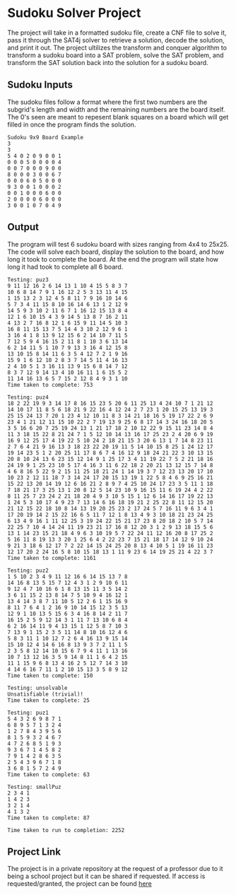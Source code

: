 # Sudoku Solver Project

The project will take in a formatted sudoku file, create a CNF file to solve it, pass it through the SAT4j solver to retrieve a solution, decode the solution, and print it out. 
The project ultilizes the transform and conquer algorithm to transform a sudoku board into a SAT problem, solve the SAT problem, and transform the SAT solution back into the solution for a sudoku board. 

## Sudoku Inputs
The sudoku files follow a format where the first two numbers are the subgrid's length and width and the remaining numbers are the board itself. The 0's seen are meant
to repesent blank squares on a board which will get filled in once the program finds the solution. 

```
Sudoku 9x9 Board Example
3
3
5 4 0 2 0 9 0 0 1
0 0 0 5 0 0 0 0 4
0 0 7 0 0 0 9 0 0
8 0 0 0 3 0 0 6 7
0 0 0 6 0 5 0 0 0
9 3 0 0 1 0 0 0 2
0 0 1 0 0 0 6 0 0
2 0 0 0 0 6 0 0 0
3 0 0 1 0 7 0 4 9
```
## Output
The program will test 6 sudoku board with sizes ranging from 4x4 to 25x25. The code will solve each board, display the solution to the board, and how long it took to
complete the board. At the end the program will state how long it had took to complete all 6 board. 

```
Testing: puz3
9 11 12 16 2 6 14 13 1 10 4 15 5 8 3 7 
10 6 8 14 7 9 1 16 12 2 5 3 13 11 4 15 
1 15 13 2 3 12 4 5 8 11 7 9 16 10 14 6 
5 7 3 4 11 15 8 10 16 14 6 13 1 2 12 9 
14 5 9 3 10 2 11 6 7 1 16 12 15 13 8 4 
12 1 6 10 15 4 3 9 14 5 13 8 7 16 2 11 
4 13 2 7 16 8 12 1 6 15 9 11 14 5 10 3 
16 8 11 15 13 7 5 14 4 3 10 2 12 9 6 1 
3 16 4 1 8 13 9 12 15 6 2 14 10 7 11 5 
7 12 5 9 4 16 15 2 11 8 1 10 3 6 13 14 
6 2 14 11 5 1 10 7 9 13 3 16 4 12 15 8 
13 10 15 8 14 11 6 3 5 4 12 7 2 1 9 16 
15 9 1 6 12 10 2 8 3 7 14 5 11 4 16 13 
2 4 10 5 1 3 16 11 13 9 15 6 8 14 7 12 
8 3 7 12 9 14 13 4 10 16 11 1 6 15 5 2 
11 14 16 13 6 5 7 15 2 12 8 4 9 3 1 10 
Time taken to complete: 753

Testing: puz4
18 2 22 19 9 3 14 17 8 16 15 23 5 20 6 11 25 13 4 24 10 7 1 21 12 
14 10 17 11 8 5 6 18 21 9 22 16 4 12 24 2 7 23 1 20 15 25 13 19 3 
25 15 24 13 7 20 1 23 4 12 10 11 8 3 14 21 18 16 5 19 17 22 2 6 9 
23 4 1 21 12 11 15 10 22 2 7 19 13 9 25 6 8 17 14 3 24 16 18 20 5 
3 5 16 6 20 7 25 19 24 13 1 21 17 18 2 10 12 22 9 15 11 23 14 8 4 
11 3 18 15 22 8 21 24 7 1 5 12 10 14 13 16 17 25 23 2 4 20 6 9 19 
16 9 12 25 17 4 19 22 5 10 24 2 18 21 15 3 20 6 13 1 7 14 8 23 11 
2 7 6 4 21 9 16 13 3 18 23 22 20 19 11 5 14 10 15 8 25 1 24 12 17 
19 14 23 5 1 2 20 25 11 17 8 6 7 4 16 12 9 18 24 21 22 3 10 13 15 
20 8 10 24 13 6 23 15 12 14 9 1 25 17 3 4 11 19 22 7 5 2 21 18 16 
24 19 9 1 25 23 10 5 17 4 16 3 11 6 22 18 2 20 21 13 12 15 7 14 8 
4 6 8 16 5 22 9 2 15 11 25 18 21 24 1 14 19 3 7 12 23 13 20 17 10 
10 23 2 12 11 18 7 3 14 24 17 20 15 13 19 1 22 5 8 4 6 9 25 16 21 
15 22 13 20 14 19 12 6 16 21 2 8 9 7 4 25 10 24 17 23 3 5 11 1 18 
7 18 21 17 3 25 13 1 20 8 12 5 14 23 10 9 16 15 11 6 19 24 4 2 22 
8 11 25 7 23 24 2 21 18 20 4 9 3 10 5 15 1 12 6 14 16 17 19 22 13 
1 24 5 3 10 17 4 9 23 7 13 14 6 16 18 19 21 2 25 22 8 11 12 15 20 
21 12 15 22 18 10 8 14 13 19 20 25 23 2 17 24 5 7 16 11 9 6 3 4 1 
17 20 19 14 2 15 22 16 6 5 11 7 12 1 8 13 4 9 3 10 18 21 23 24 25 
6 13 4 9 16 1 11 12 25 3 19 24 22 15 21 17 23 8 20 18 2 10 5 7 14 
22 25 7 10 4 14 24 11 19 23 21 17 16 8 12 20 3 1 2 9 13 18 15 5 6 
13 1 14 23 15 21 18 4 9 6 3 10 19 5 7 22 24 11 12 16 20 8 17 25 2 
5 16 11 8 19 13 3 20 1 25 6 4 2 22 23 7 15 21 18 17 14 12 9 10 24 
9 21 3 18 6 12 17 7 2 22 14 15 24 25 20 8 13 4 10 5 1 19 16 11 23 
12 17 20 2 24 16 5 8 10 15 18 13 1 11 9 23 6 14 19 25 21 4 22 3 7 
Time taken to complete: 1161

Testing: puz2
1 5 10 2 3 4 9 11 12 16 6 14 15 13 7 8 
14 16 8 13 5 15 7 12 4 3 1 2 9 10 6 11 
9 12 4 7 10 16 6 1 8 13 15 11 3 5 14 2 
3 6 11 15 2 13 8 14 7 5 10 9 4 16 12 1 
13 4 14 3 8 7 11 10 5 12 2 6 1 15 16 9 
8 11 7 6 4 1 2 16 9 10 14 15 12 3 5 13 
12 9 1 10 13 5 15 6 3 4 16 8 14 2 11 7 
16 15 2 5 9 12 14 3 1 11 7 13 10 6 8 4 
6 2 16 14 11 9 4 13 15 1 12 5 8 7 10 3 
7 13 9 1 15 2 3 5 11 14 8 10 16 12 4 6 
5 8 3 11 1 10 12 7 2 6 4 16 13 9 15 14 
15 10 12 4 14 6 16 8 13 9 3 7 2 11 1 5 
2 3 5 8 12 14 10 15 6 7 9 4 11 1 13 16 
10 7 13 12 16 3 5 9 14 8 11 1 6 4 2 15 
11 1 15 9 6 8 13 4 16 2 5 12 7 14 3 10 
4 14 6 16 7 11 1 2 10 15 13 3 5 8 9 12 
Time taken to complete: 150

Testing: unsolvable
Unsatisfiable (trivial)!
Time taken to complete: 25

Testing: puz1
5 4 3 2 6 9 8 7 1 
6 8 9 5 7 1 3 2 4 
1 2 7 8 4 3 9 5 6 
8 1 5 9 3 2 4 6 7 
4 7 2 6 8 5 1 9 3 
9 3 6 7 1 4 5 8 2 
7 9 1 4 2 8 6 3 5 
2 5 4 3 9 6 7 1 8 
3 6 8 1 5 7 2 4 9 
Time taken to complete: 63

Testing: smallPuz
2 3 4 1 
1 4 2 3 
3 2 1 4 
4 1 3 2 
Time taken to complete: 87

Time taken to run to completion: 2252
```


## Project Link

The project is in a private repository at the request of a professor due to it being a school project but it can be shared if requested.
If access is requested/granted, the project can be found [here](https://github.com/mtobino/DAA_Projects/tree/master/src/main/java/sudokuSolverProject)
